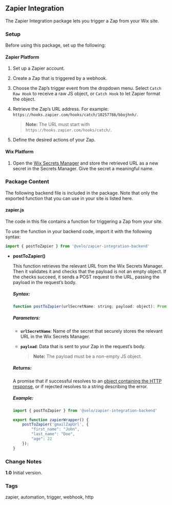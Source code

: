 ## Zapier Integration

The Zapier Integration package lets you trigger a Zap from your Wix site.



### Setup
Before using this package, set up the following:

#### Zapier Platform


1. Set up a Zapier account.
2. Create a Zap that is triggered by a webhook.
3. Choose the Zap’s trigger event from the dropdown menu. Select `Catch Raw Hook` to receive a raw JS object, or `Catch Hook` to let Zapier format the object.
4. Retrieve the Zap’s URL address. For example: `https://hooks.zapier.com/hooks/catch/10257786/bbojhnh/`.

   > **Note:** The URL must start with `https://hooks.zapier.com/hooks/catch/`.

5. Define the desired actions of your Zap.

#### Wix Platform



1. Open the [Wix Secrets Manager](https://support.wix.com/en/article/velo-about-the-secrets-manager) and store the retrieved URL as a new secret in the Secrets Manager. Give the secret a meaningful name.


### Package Content

The following backend file is included in the package. Note that only the exported function that you can use in your site is listed here.


#### zapier.js

The code in this file contains a function for triggering a Zap from your site.

To use the function in your backend code, import it with the following syntax:

```js
import { postToZapier } from '@velo/zapier-integration-backend'
```



* **postToZapier()**

    This function retrieves the relevant URL from the Wix Secrets Manager. Then it validates it and checks that the payload is not an empty object. If the checks succeed, it sends a POST request to the URL, passing the payload in the request’s body.


    ##### Syntax:


    ```js
    function postToZapier(urlSecretName: string; payload: object): Promise <object | string>
    ```


    ##### Parameters:

    * **`urlSecretName`**: Name of the secret that securely stores the relevant URL in the Wix Secrets Manager.


    * **`payload`**: Data that is sent to your Zap in the request’s body.

        > **Note:** The payload must be a non-empty JS object.


    ##### Returns:


    A promise that if successful resolves to an [object containing the HTTP response](https://www.wix.com/velo/reference/wix-fetch/wixfetchresponse), or if rejected resolves to a string describing the error.


    ##### Example:


    ```js
    import { postToZapier } from '@velo/zapier-integration-backend'

    export function zapierWrapper() {
        postToZapier('gmailZapUrl', {
            "first_name": "John",
            "last_name": "Doe",
            "age": 22
        });
    }
    ```

### Change Notes

**1.0** Initial version.


### Tags

zapier, automation, trigger, webhook, http